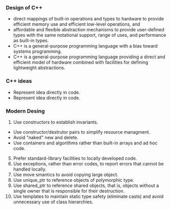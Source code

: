 ### Design of C++
* direct mappings of built-in operations and types to hardware to provide efficient memory use and efficient low-level operations, and 
* affordable and flexible abstraction mechanisms to provide user-defined types with the same notational support, range of uses, and performance as built-in types. 
* C++ is a general-purpose programming language with a bias toward systems programming.
* C++ is a general-purpose programming language providing a direct and efficient model of hardware combined with facilities for defining lightweight abstractions.



### C++ ideas
- Represent idea directly in code.
- Represent idea directly in code.

### Modern Desing
1. Use constructors to establish invariants.
+ Use constructor/destrutor pairs to simplify resource managment.
+ Avoid "naked" new and delete.
+ Use containers and algorithms rather than built-in arrays and ad hoc code.
5. Prefer standard-library facilities to locally developed code.
6. Use exceptions, rather than error codes, to report errors that cannot be handled locally.
7. Use move smantics to avoid copying large object.
8. Use unique_ptr to reference objects of polymorphic type.
9. Use shared_ptr to reference shared objects, that is, objects without a single owner that is responsible for their destruction.
10. Use templates to maintain static type safety (eliminate casts) and avoid unnecessary use of class hierarchies.
